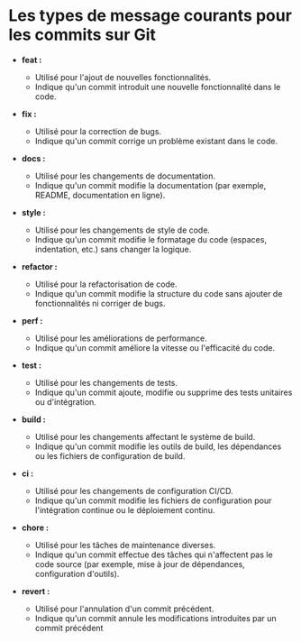 # Les types de message courants pour les commits sur Git

- **feat :**
  - Utilisé pour l'ajout de nouvelles fonctionnalités.
  - Indique qu'un commit introduit une nouvelle fonctionnalité dans le code.

- **fix :**
  - Utilisé pour la correction de bugs.
  - Indique qu'un commit corrige un problème existant dans le code.

- **docs :**
  - Utilisé pour les changements de documentation.
  - Indique qu'un commit modifie la documentation (par exemple, README, documentation en ligne).

- **style :**
  - Utilisé pour les changements de style de code.
  - Indique qu'un commit modifie le formatage du code (espaces, indentation, etc.) sans changer la logique.

- **refactor :**
  - Utilisé pour la refactorisation de code.
  - Indique qu'un commit modifie la structure du code sans ajouter de fonctionnalités ni corriger de bugs.

- **perf :**
  - Utilisé pour les améliorations de performance.
  - Indique qu'un commit améliore la vitesse ou l'efficacité du code.

- **test :**
  - Utilisé pour les changements de tests.
  - Indique qu'un commit ajoute, modifie ou supprime des tests unitaires ou d'intégration.

- **build :**
  - Utilisé pour les changements affectant le système de build.
  - Indique qu'un commit modifie les outils de build, les dépendances ou les fichiers de configuration de build.

- **ci :**
  - Utilisé pour les changements de configuration CI/CD.
  - Indique qu'un commit modifie les fichiers de configuration pour l'intégration continue ou le déploiement continu.

- **chore :**
  - Utilisé pour les tâches de maintenance diverses.
  - Indique qu'un commit effectue des tâches qui n'affectent pas le code source (par exemple, mise à jour de dépendances, configuration d'outils).

- **revert :**
  - Utilisé pour l'annulation d'un commit précédent.
  - Indique qu'un commit annule les modifications introduites par un commit précédent

